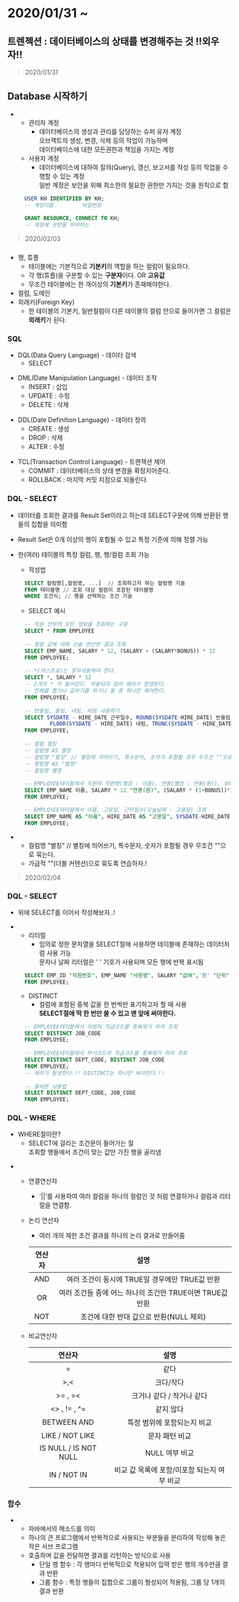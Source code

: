 # 2020/01/31 ~
## 트렌젝션 : 데이터베이스의 상태를 변경해주는 것 !!외우자!!
> 2020/01/31
## Database 시작하기
+
  + 관리자 계정
    + 데이터베이스의 생성과 관리를 담당하는 슈퍼 유저 계정  
    오브젝트의 생성, 변경, 삭제 등의 작업이 가능하며  
    데이터베이스에 대한 모든권한과 책임을 가지는 계정
  + 사용자 계정
    + 데이터베이스에 대하여 질의(Query), 갱신, 보고서를 작성 등의 작업을 수행할 수 있는 계정  
    일반 계정은 보안을 위해 최소한의 필요한 권한만 가지는 것을 원칙으로 함
    
  ```SQL
    USER KH IDENTIFIED BY KH;
    -- 계정이름         비밀번호
       
    GRANT RESOURCE, CONNECT TO KH;
    -- 계정에 권한을 부여하는 
  ```

> 2020/02/03
### 
+ 행, 튜플
  + 테이블에는 기본적으로 **기본키**의 역할을 하는 컬럼이 필요하다. 
  + 각 행(튜플)을 구분할 수 있는 **구분자**이다. OR **고유값**
  + 무조건 테이블에는 한 개이상의 **기본키**가 존재해야한다.
+ 컬럼, 도메인
+ 외래키(Foreign Key)
  + 한 테이블의 기본키, 일반컬럼이 다른 테이블의 컬럼 안으로 들어가면 그 컬럼은 **외래키**가 된다.
>
### SQL
+ DQL(Data Query Language) - 데이터 검색
  + SELECT
>
+ DML(Date Manipulation Language) - 데이터 조작
  + INSERT : 삽입
  + UPDATE : 수정
  + DELETE : 삭제
>  
+ DDL(Date Definition Language) - 데이터 정의
  + CREATE : 생성
  + DROP : 삭제
  + ALTER : 수정
>
+ TCL(Transaction Control Language) - 트랜잭션 제어
  + COMMIT : 데이터베이스의 상태 변경을 확정지어준다.
  + ROLLBACK : 마지막 커밋 지점으로 되돌린다.
>
### DQL - SELECT
+ 데이터를 조회한 결과를 Result Set이라고 하는데 SELECT구문에 의해 반환된 행들의 집합을 의미함
+ Result Set은 0개 이상의 행이 포함될 수 있고 특정 기준에 의해 정렬 가능
+ 한(여러) 테이블의 특정 컬럼, 행, 행/컬럼 조회 가능


  + 작성법
  ```sql
    SELECT 컬럼명[,컬럼명, ...]  // 조회하고자 하는 컬럼명 기술
    FROM 테이블명 // 조회 대상 컬럼이 포함된 테이블명
    WHERE 조건식; // 행을 선택하는 조건 기술
  ```
    + SELECT 예시
    ```sql
      -- 직원 전부의 모든 정보를 조회하는 구문
      SELECT * FROM EMPLOYEE
      
      -- 컬럼 값에 대해 산술 연산한 결과 조회 
      SELECT EMP_NAME, SALARY * 12, (SALARY + (SALARY*BONUS)) * 12
      FROM EMPLOYEE;
      
      -- *(아스트로)는 혼자사용해야 한다.
      SELECT *, SALARY * 12 
      -- 2개의 * 가 들어갔다. 허용되지 않아 에러가 발생된다. 
      -- 전체를 뽑거나 곱하기를 하거나 둘 중 하나만 해야한다.
      FROM EMPLOYEE;
      
      -- 반올림, 올림, 내림, 버림 사용하기
      SELECT SYSDATE - HIRE_DATE 근무일수, ROUND(SYSDATE-HIRE_DATE) 반올림, CEIL(SYSDATE-HIRE_DATE) 올림,
              FLOOR(SYSDATE - HIRE_DATE) 내림, TRUNC(SYSDATE - HIRE_DATE) 버림
      FROM EMPLOYEE;      
      
      -- 컬럼 별징
      -- 컬럼명 AS 별칭
      -- 컬럼명 "별칭" // 별칭에 띄어쓰기, 특수문자, 숫자가 포함될 경우 무조건 ""으로 묶는다.
      -- 컬럼명 AS "별칭" 
      -- 컬럼명 별칭
      
      -- EMPLOYEE테이블에서 직원의 직원명(별칭 : 이름), 연봉(별칭 : 연봉(원)), 보너스를 추가한 연봉(별칭 : 총소득(원)) 조회
      SELECT EMP_NAME 이름, SALARY * 12 "연봉(원)", (SALARY * (1+BONUS))*12 AS "총소득(원)"
      FROM EMPLOYEE;

      -- EMPLOYEE테이블에서 이름, 고용일, 근무일수(오늘날짜 - 고용일) 조회
      SELECT EMP_NAME AS "이름", HIRE_DATE AS "고용일", SYSDATE-HIRE_DATE "근무일수"
      FROM EMPLOYEE;
    ```
+
  + 컬럼명 "별칭" // 별칭에 띄어쓰기, 특수문자, 숫자가 포함될 경우 무조건 ""으로 묶는다.
  + 가급적 ""(더블 커텐션)으로 묶도록 연습하자.!

> 2020/02/04
### DQL - SELECT
+ 위에 SELECT를 이어서 작성해보자..!
+ 
  + 리터럴
    + 임의로 정한 문자열을 SELECT절에 사용하면 테이블에 존재하는 데이터처럼 사용 가능  
  문자나 날짜 리터럴은 ' ' 기호가 사용되며 모든 행에 반복 표시됨
  
  ```SQL
    SELECT EMP_ID "직원번호", EMP_NAME "사원명", SALARY "급여",'원' "단위"
    FROM EMPLOYEE;
  ```
  
  + DISTINCT
    + 컬럼에 포함된 중복 값을 한 번씩만 표기하고자 할 때 사용  
    **SELECT절에 딱 한 번만 쓸 수 있고 맨 앞에 써야한다.**
  ```SQL
    -- EMPLOYEE테이블에서 직원의 직급코드를 중복제거 하여 조회
    SELECT DISTINCT JOB_CODE
    FROM EMPLOYEE;
    
    -- EMPLOYEE테이블에서 부서코드와 직급코드를 중복제거 하여 조회
    SELECT DISTINCT DEPT_CODE, DISTINCT JOB_CODE
    FROM EMPLOYEE;
    -- 에러가 발생한다.!! DISTINCT는 하나만 써야한다.!!
    
    -- 올바른 사용법
    SELECT DISTINCT DEPT_CODE, JOB_CODE
    FROM EMPLOYEE;
  ```
>
### DQL - WHERE
+ WHERE절이란?
  + SELECT에 걸리는 조건문이 들어가는 절  
  조회할 행들에서 조건이 맞는 값만 가진 행을 골라냄
>
+
  + 연결연산자
    + '||'를 사용하여 여러 컬럼을 하나의 컬럼인 것 처럼 연결하거나 컬럼과 리터럴을 연결함.
    >

  + 논리 연산자
    + 여러 개의 제한 조건 결과를 하나의 논리 결과로 만들어줌  
    
    >
    |연산자|설명|
    |:------:|:---:|
    |AND|여러 조건이 동시에 TRUE일 경우에만 TRUE값 반환|
    |OR|여러 조건들 중에 어느 하나의 조건만 TRUE이면 TRUE값 반환|
    |NOT|조건에 대한 반대 값으로 반환(NULL 제외)|
 
  + 비교연산자  
  
      |연산자|설명|
      |:------:|:---:|
      |=|같다|
      |>,<|크다/작다|
      |>= , =< |크거나 같다 / 작거나 같다|
      |<> , != , ^=|같지 않다|
      |BETWEEN AND|특정 범위에 포함되는지 비교|
      |LIKE / NOT LIKE|문자 패턴 비교|
      |IS NULL / IS NOT NULL|NULL 여부 비교|
      |IN / NOT IN|비교 값 목록에 포함/미포함 되는지 여부 비교|

  
### 함수
+
  + 자바에서의 메소드를 의미 
  + 하나의 큰 프로그램에서 반복적으로 사용되는 부분들을 분리하여 작성해 놓은 작은 서브 프로그램
  + 호출하며 값을 전달하면 결과를 리턴하는 방식으로 사용
    + 단일 행 함수 : 각 행마다 반복적으로 적용되어 입력 받은 행의 개수만큼 결과 반환
    + 그룹 함수 : 특정 행들의 집합으로 그룹이 형성되어 적용됨, 그룹 당 1개의 결과 반환
